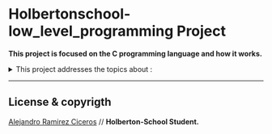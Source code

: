 # Holbertonschool-low_level_programming Project

**This project is focused on the C programming language and how it works.**

<details>
<summary>This project addresses the topics about :</summary>
<br>

- [C Hello_World](https://github.com/FatChicken277/holbertonschool-low_level_programming/tree/master/0x00-hello_world)
- [C Variables, if, else, while](https://github.com/FatChicken277/holbertonschool-low_level_programming/tree/master/0x01-variables_if_else_while)
- [C Functions, nested loops](https://github.com/FatChicken277/holbertonschool-low_level_programming/tree/master/0x02-functions_nested_loops)
- [C Debugging](https://github.com/FatChicken277/holbertonschool-low_level_programming/tree/master/0x03-debugging)
- [C More functions, more nested loops](https://github.com/FatChicken277/holbertonschool-low_level_programming/tree/master/0x04-more_functions_nested_loops)
- [C Pointers, arrays and strings](https://github.com/FatChicken277/holbertonschool-low_level_programming/tree/master/0x05-pointers_arrays_strings)
- [C More pointers, arrays and strings](https://github.com/FatChicken277/holbertonschool-low_level_programming/tree/master/0x06-pointers_arrays_strings)

</details>

---

## License & copyrigth

[Alejandro Ramirez Ciceros](https://github.com/FatChicken277) // **Holberton-School Student.**